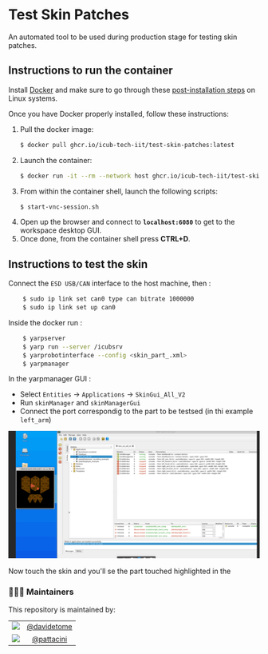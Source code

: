 Test Skin Patches
=================

An automated tool to be used during production stage for testing skin patches.

## Instructions to run the container
Install [Docker](https://www.docker.com) and make sure to go through these [post-installation steps](https://docs.docker.com/engine/install/linux-postinstall/) on Linux systems.

Once you have Docker properly installed, follow these instructions:
1. Pull the docker image:
    ```sh
    $ docker pull ghcr.io/icub-tech-iit/test-skin-patches:latest
    ```
2. Launch the container:
    ```sh
    $ docker run -it --rm --network host ghcr.io/icub-tech-iit/test-skin-patches:latest
    ```
3. From within the container shell, launch the following scripts:
    ```sh
    $ start-vnc-session.sh
    ```
4. Open up the browser and connect to **`localhost:6080`** to get to the workspace desktop GUI.
5. Once done, from the container shell press **CTRL+D**.

## Instructions to test the skin
Connect the `ESD USB/CAN` interface to the host machine, then :
```sh
    $ sudo ip link set can0 type can bitrate 1000000
    $ sudo ip link set up can0
```
Inside the docker run :
```sh
    $ yarpserver
    $ yarp run --server /icubsrv
    $ yarprobotinterface --config <skin_part_.xml>
    $ yarpmanager
```
In the yarpmanager GUI :
- Select `Entities` -> `Applications` -> `SkinGui_All_V2`
- Run `skinManager` and `skinManagerGui`
- Connect the port correspondig to the part to be testsed (in thi example `left_arm`)

![test-skin](./assets/test-skin.png)

Now touch the skin and you'll se the part touched highlighted in the
 
### 👨🏻‍💻 Maintainers
This repository is maintained by:

| | |
|:---:|:---:|
| [<img src="https://github.com/davidetome.png" width="40">](https://github.com/davidetome) | [@davidetome](https://github.com/davidetome) |
| [<img src="https://github.com/pattacini.png" width="40">](https://github.com/pattacini) | [@pattacini](https://github.com/pattacini) |
